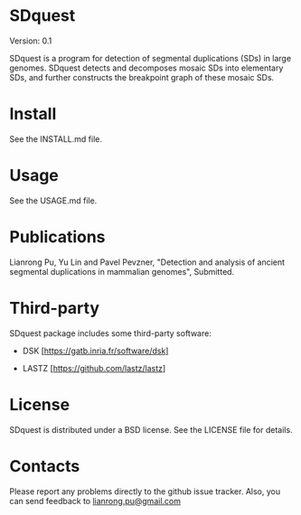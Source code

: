 # SDquest
Version: 0.1

SDquest is a program for detection of segmental duplications (SDs) in large genomes. SDquest detects and decomposes mosaic SDs into elementary SDs, and further constructs the breakpoint graph of these mosaic SDs.

# Install
See the INSTALL.md file.

# Usage
See the USAGE.md file.

# Publications
Lianrong Pu, Yu Lin and Pavel Pevzner, "Detection and analysis of ancient segmental duplications in mammalian genomes", Submitted.

# Third-party
SDquest package includes some third-party software:

- DSK [https://gatb.inria.fr/software/dsk]

- LASTZ [https://github.com/lastz/lastz]
    
# License

SDquest is distributed under a BSD license. See the LICENSE file for details.

# Contacts

Please report any problems directly to the github issue tracker. Also, you can send feedback to lianrong.pu@gmail.com    



